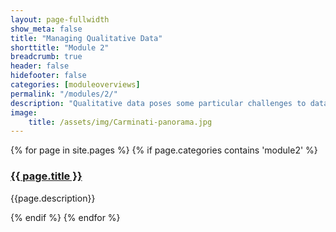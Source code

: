 ```yaml
---
layout: page-fullwidth
show_meta: false
title: "Managing Qualitative Data"
shorttitle: "Module 2"
breadcrumb: true
header: false
hidefooter: false
categories: [moduleoverviews]
permalink: "/modules/2/"
description: "Qualitative data poses some particular challenges to data management."
image:
    title: /assets/img/Carminati-panorama.jpg
---
```

<div class="item">
  {% for page in site.pages %}
    {% if page.categories contains 'module2' %}
      <h3><a href="{{ site.url }}{{ site.baseurl }}{{ page.url }}">{{ page.title }}</a></h3>
      <p>{{page.description}}</p>  
    {% endif %}
  {% endfor %}
</div>
